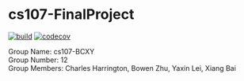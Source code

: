 # cs107-FinalProject
[![build](https://github.com/cs107-BCXY/cs107-FinalProject/actions/workflows/workflow.yml/badge.svg)](https://github.com/cs107-BCXY/cs107-FinalProject/actions/workflows/workflow.yml)
[![codecov](https://codecov.io/gh/cs107-BCXY/cs107-FinalProject/branch/main/graph/badge.svg?token=LJX9AH62PE)](https://codecov.io/gh/cs107-BCXY/cs107-FinalProject)

Group Name: cs107-BCXY  
Group Number: 12  
Group Members: Charles Harrington, Bowen Zhu, Yaxin Lei, Xiang Bai
